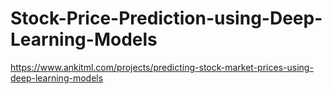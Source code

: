 # Stock-Price-Prediction-using-Deep-Learning-Models

https://www.ankitml.com/projects/predicting-stock-market-prices-using-deep-learning-models
